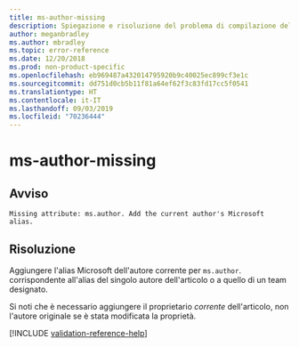 ```yaml
---
title: ms-author-missing
description: Spiegazione e risoluzione del problema di compilazione della documentazione ms-author-missing
author: meganbradley
ms.author: mbradley
ms.topic: error-reference
ms.date: 12/20/2018
ms.prod: non-product-specific
ms.openlocfilehash: eb969487a432014795920b9c40025ec899cf3e1c
ms.sourcegitcommit: dd751d0cb5b11f81a64ef62f3c83fd17cc5f0541
ms.translationtype: HT
ms.contentlocale: it-IT
ms.lasthandoff: 09/03/2019
ms.locfileid: "70236444"
---
```

# <a name="ms-author-missing"></a>ms-author-missing

## <a name="warning"></a>Avviso

`Missing attribute: ms.author. Add the current author's Microsoft alias.`

## <a name="resolution"></a>Risoluzione

Aggiungere l'alias Microsoft dell'autore corrente per `ms.author`. corrispondente all'alias del singolo autore dell'articolo o a quello di un team designato.

Si noti che è necessario aggiungere il proprietario *corrente* dell'articolo, non l'autore originale se è stata modificata la proprietà.

<!--make sure to add this file to your includes folder and verify the path-->
[!INCLUDE [validation-reference-help](includes/validation-reference-help.md)]
